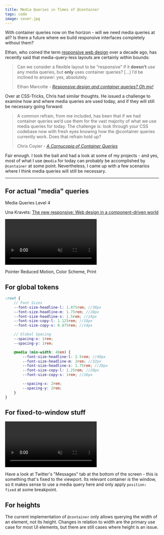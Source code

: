 ```yaml
---
title: Media Queries in Times of @container
tags: code
image: cover.jpg
---
```


<p class="lead">With container queries now on the horizon - will we need media queries at all? Is there a future where we build responsive interfaces completely without them?</p>

Ethan, who coined the term [responsive web design](https://alistapart.com/article/responsive-web-design/) over a decade ago, has recently said that media-query-less layouts are certainly within bounds:

<blockquote>
<p>Can we consider a flexible layout to be “responsive” if it <strong>doesn’t</strong> use any media queries, but <strong>only</strong> uses container queries? [...] I’d be inclined to answer: yes, absolutely.</p>

<footer>Ethan Marcotte - <cite><a href="https://ethanmarcotte.com/wrote/responsive-design-at-11-container-queries/">Responsive design and container queries? Oh my!</a></cite></footer>
</blockquote>

Over at CSS-Tricks, Chris had similar thoughts. He issued a challenge to examine how and where media queries are used today, and if they will still be necessary going forward:

<blockquote>
<p>A common refrain, from me included, has been that if we had container queries we’d use them for the vast majority of what we use media queries for today. The challenge is: look through your CSS codebase now with fresh eyes knowing how the @container queries currently work. Does that refrain hold up?</p>
<footer>Chris Coyier - <cite><a href="https://css-tricks.com/a-cornucopia-of-container-queries/">A Cornucopia of Container Queries</a></cite></footer>
</blockquote>

Fair enough. 
I took the bait and had a look at some of my projects - and yes, most of what I use `@media` for today can probably be accomplished by `@container` at some point. Nevertheless, I came up with a few scenarios where I think media queries will still be necessary.

<hr />

## For actual "media" queries

Media Queries Level 4

Una Kravets: [The new responsive: Web design in a component-driven world](https://web.dev/new-responsive/)

<video autoplay controls loop muted playsinline>
    <source src="https://storage.googleapis.com/web-dev-uploads/video/HodOHWjMnbNw56hvNASHWSgZyAf2/Uf3RL7EhVZGK2ECiD0sT.mp4" type="video/mp4">
</video>

Pointer
Reduced Motion, Color Scheme, Print

## For global tokens

```scss
:root {
    // Font Sizes
    --font-size-headline-l: 1.875rem; //30px
    --font-size-headline-m: 1.75rem; //28px
    --font-size-headline-s: 1.5rem; //24px
    --font-size-copy-l: 1.125rem; //18px
    --font-size-copy-s: 0.875rem; //14px

    // Global Spacing
    --spacing-x: 1rem;
    --spacing-y: 1rem;

    @media (min-width: 48em) {
        --font-size-headline-l: 2.5rem; //40px
        --font-size-headline-m: 2rem; //32px
        --font-size-headline-s: 1.75rem; //28px
        --font-size-copy-l: 1.25rem; //20px
        --font-size-copy-s: 1rem; //16px

        --spacing-x: 2rem;
        --spacing-y: 2rem;
    }
}

```

## For fixed-to-window stuff 

<video autoplay controls loop muted playsinline>
    <source src="https://res.cloudinary.com/mxb/video/upload/v1623343827/message-tab_bexyja.mp4" type="video/mp4">
</video>

Have a look at Twitter's "Messages" tab at the bottom of the screen - this is something that's fixed to the viewport. Its relevant container *is* the window, so it makes sense to use a media query here and only apply `position: fixed` at some breakpoint.

## For heights

The current implementation of `@container` only allows querying the width of an element, not its height. Changes in relation to width are the primary use case for most UI elements, but there are still cases where height is an issue.

